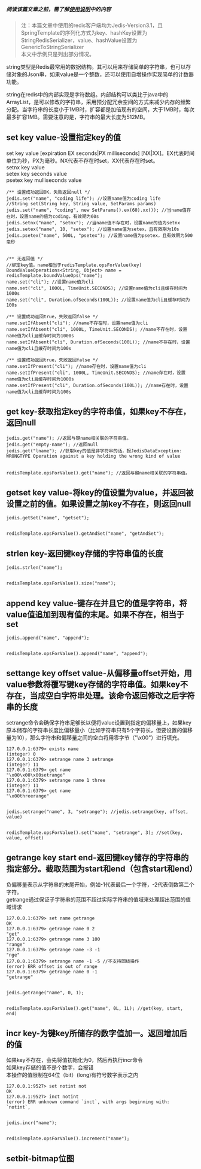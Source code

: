 ##### 阅读该篇文章之前，需了解[使用说明](使用说明.md)中的内容
> 注：本篇文章中使用的redis客户端均为Jedis-Version3.1，且SpringTemplate的序列化方式为key、hashKey设置为StringRedisSerializer，value、hashValue设置为GenericToStringSerializer  
> 本文中示例只是列出部分情况。

string类型是Redis最常用的数据结构。其可以用来存储简单的字符串，也可以存储对象的Json串，如果value是一个整数，还可以使用自增操作实现简单的计数器功能。

string在redis中的内部实现是字符数组。内部结构可以类比于java中的ArrayList，是可以修改的字符串，采用预分配冗余空间的方式来减少内存的频繁分配。当字符串的长度小于1MB时，扩容都是加倍现有的空间，大于1MB时，每次最多扩容1MB。需要注意的是，字符串的最大长度为512MB。

## set key value-设置指定key的值
set key value [expiration EX seconds|PX milliseconds] [NX|XX]。EX代表时间单位为秒，PX为毫秒。NX代表不存在时set，XX代表存在时set。    
setnx key value   
setex key seconds value  
psetex key mulliseconds value	

	/** 设置成功返回OK，失败返回null */
    jedis.set("name", "coding life"); //设置name值为coding life
    //String set(String key, String value, SetParams params)
    jedis.set("name", "coding", new SetParams().ex(60).xx()); //当name值存在时，设置name的值为coding，有效期为60s
	jedis.setnx("name", "setnx"); //当name值不存在时，设置name的值为setnx
    jedis.setex("name", 10, "setex"); //设置name值为setex，且有效期为10s
    jedis.psetex("name", 500L, "psetex"); //设置name值为psetex，且有效期为500毫秒


	/** 无返回值 */
	//绑定key值。name相当于redisTemplate.opsForValue(key)
    BoundValueOperations<String, Object> name = redisTemplate.boundValueOps("name");
    name.set("cli"); //设置name值为cli
    name.set("cli", 1000L, TimeUnit.SECONDS); //设置name值为cli且缓存时间为1000s
    name.set("cli", Duration.ofSeconds(100L)); //设置name值为cli且缓存时间为100s

	/** 设置成功返回true，失败返回false */
    name.setIfAbsent("cli"); //name不存在时，设置name值为cli
    name.setIfAbsent("cli", 1000L, TimeUnit.SECONDS); //name不存在时，设置name值为cli且缓存时间为1000s
    name.setIfAbsent("cli", Duration.ofSeconds(100L)); //name不存在时，设置name值为cli且缓存时间为100s

	/** 设置成功返回true，失败返回false */
    name.setIfPresent("cli"); //name存在时，设置name值为cli
    name.setIfPresent("cli", 1000L, TimeUnit.SECONDS); //name存在时，设置name值为cli且缓存时间为1000s
    name.setIfPresent("cli", Duration.ofSeconds(100L)); //name存在时，设置name值为cli且缓存时间为100s	

## get key-获取指定key的字符串值，如果key不存在，返回null
	
	jedis.get("name"); //返回与键name相关联的字符串值。
    jedis.get("empty-name"); //返回null
	jedis.get("lname"); //获取key的值是非字符串的话，报JedisDataException: WRONGTYPE Operation against a key holding the wrong kind of value
	

	redisTemplate.opsForValue().get("name"); //返回与键name相关联的字符串值。
	
## getset key value-将key的值设置为value，并返回被设置之前的值。如果设置之前key不存在，则返回null
	
	jedis.getSet("name", "getset"); 
	

	redisTemplate.opsForValue().getAndSet("name", "getAndSet");

## strlen key-返回键key存储的字符串值的长度
	
	jedis.strlen("name"); 
	
	
	redisTemplate.opsForValue().size("name");

## append key value-键存在并且它的值是字符串，将value值追加到现有值的末尾。如果不存在，相当于set
		
	jedis.append("name", "append"); 

	
	redisTemplate.opsForValue().append("name", "append"); 

## settange key offset value-从偏移量offset开始，用value参数将覆写键key存储的字符串值。如果key不存在，当成空白字符串处理。该命令返回修改之后字符串的长度
setrange命令会确保字符串足够长以便将value设置到指定的偏移量上，如果key原本储存的字符串长度比偏移量小（比如字符串只有5个字符长，但要设置的偏移量为10），那么字符串和偏移量之间的空白将用零字节（"\x00"）进行填充。	

	127.0.0.1:6379> exists name
	(integer) 0
	127.0.0.1:6379> setrange name 3 setrange
	(integer) 11
	127.0.0.1:6379> get name
	"\x00\x00\x00setrange"
	127.0.0.1:6379> setrange name 1 three
	(integer) 11
	127.0.0.1:6379> get name
	"\x00threerange"
	

	jedis.setrange("name", 3, "setrange"); //jedis.setrange(key, offset, value)
	
	
	redisTemplate.opsForValue().set("name", "setrange", 3); //set(key, value, offset)

## getrange key start end-返回键key储存的字符串的指定部分。截取范围为start和end（包含start和end）
负偏移量表示从字符串的末尾开始，例如-1代表最后一个字符，-2代表倒数第二个字符。  
getrange通过保证子字符串的范围不超过实际字符串的值域来处理超出范围的值域请求
	
	127.0.0.1:6379> set name getrange
	OK
	127.0.0.1:6379> getrange name 0 2
	"get"
	127.0.0.1:6379> getrange name 3 100
	"range"
	127.0.0.1:6379> getrange name -3 -1
	"nge"
	127.0.0.1:6379> setrange name -1 -5 //不支持回绕操作
	(error) ERR offset is out of range
	127.0.0.1:6379> getrange name 0 -1
	"getrange"
	
	
	jedis.getrange("name", 0, 1);

	
	redisTemplate.opsForValue().get("name", 0L, 1L); //get(key, start, end)

## 	incr key-为键key所储存的数字值加一。返回增加后的值
如果key不存在，会先将值初始化为0，然后再执行incr命令  
如果key存储的值不是个数字，会报错  
本操作的值限制在64位（bit）(long)有符号数字表示之内	

	127.0.0.1:9527> set notint not
	OK
	127.0.0.1:9527> inct notint
	(error) ERR unknown command `inct`, with args beginning with: `notint`,


	jedis.incr("name");


	redisTemplate.opsForValue().increment("name");


## setbit-bitmap位图



